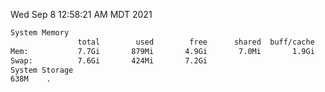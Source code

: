 Wed Sep  8 12:58:21 AM MDT 2021
```bash
System Memory
               total        used        free      shared  buff/cache   available
Mem:           7.7Gi       879Mi       4.9Gi       7.0Mi       1.9Gi       6.4Gi
Swap:          7.6Gi       424Mi       7.2Gi
System Storage
638M	.
```
```bash

